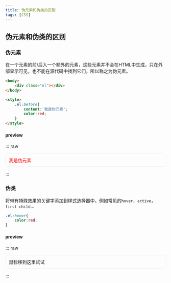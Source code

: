 ```yaml
---
title: 伪元素和伪类的区别
tags: [CSS]
---
```


## 伪元素和伪类的区别

### 伪元素

在一个元素的前/后入一个额外的元素，这些元素并不会在HTML中生成，只在外部显示可见，也不能在源代码中找到它们。所以称之为伪元素。
```html
<body>
    <div class="el"></div>
</body>

<style>
    .el:before{
        content:'我是伪元素';
        color:red;
    }
</style>
```

#### preview

::: raw
<body>
    <div class="box">
        <div class="el"></div>
    </div>
</body>

<style>
    .box{
        border: 1px solid #eee;
        padding: 10px;
        border-radius: 10px;
        margin:10px 0;
    }
    .el:before{
        content:'我是伪元素';
        color:red;
    }
</style>
:::

### 伪类

将带有特殊效果的关键字添加到样式选择器中，例如常见的`hover`，`active`，`first-child`...

```css
.el:hover{
    color:red;
}
```

#### preview

::: raw
<body>
    <div class="box">
        <div class="el2">鼠标移到这里试试</div>
    </div>
</body>

<style>
    .box{
        border: 1px solid #eee;
        padding: 10px;
        border-radius: 10px;
        margin:10px 0;
    }
    .el2:hover{
        color:red;
    }
</style>
:::
